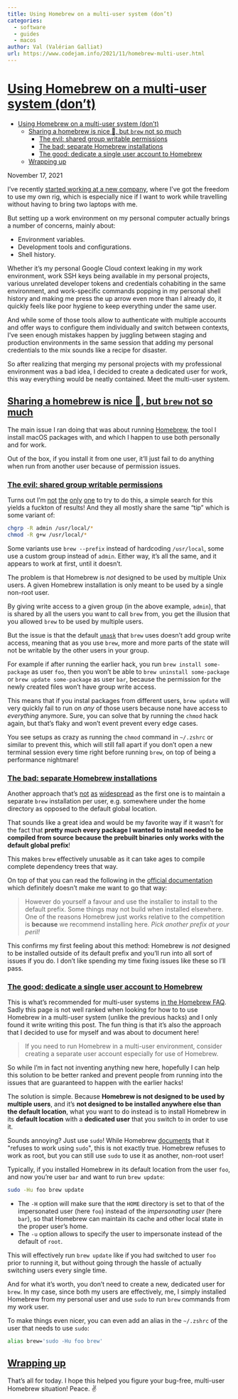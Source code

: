 ```yaml
---
title: Using Homebrew on a multi-user system (don’t)
categories:
  - software
  - guides
  - macos
author: Val (Valérian Galliat)
url: https://www.codejam.info/2021/11/homebrew-multi-user.html
---
```


# [Using Homebrew on a multi-user system (don’t)](https://www.codejam.info/2021/11/homebrew-multi-user.html#:~:text=The%20solution%20is%20simple.,in%20order%20to%20use%20it.)

- [Using Homebrew on a multi-user system (don’t)](#using-homebrew-on-a-multi-user-system-dont)
  - [Sharing a homebrew is nice 🍺, but `brew` not so much](#sharing-a-homebrew-is-nice--but-brew-not-so-much)
    - [The evil: shared group writable permissions](#the-evil-shared-group-writable-permissions)
    - [The bad: separate Homebrew installations](#the-bad-separate-homebrew-installations)
    - [The good: dedicate a single user account to Homebrew](#the-good-dedicate-a-single-user-account-to-homebrew)
  - [Wrapping up](#wrapping-up)

November 17, 2021

I’ve recently [started working at a new company](https://twitter.com/valeriangalliat/status/1460337357094326275), where I’ve got the freedom to use my own rig, which is especially nice if I want to work while travelling without having to bring two laptops with me.

But setting up a work environment on my personal computer actually brings a number of concerns, mainly about:

- Environment variables.
- Development tools and configurations.
- Shell history.

Whether it’s my personal Google Cloud context leaking in my work environment, work SSH keys being available in my personal projects, various unrelated developer tokens and credentials cohabiting in the same environment, and work-specific commands popping in my personal shell history and making me press the up arrow even more than I already do, it quickly feels like poor hygiene to keep everything under the same user.

And while some of those tools allow to authenticate with multiple accounts and offer ways to configure them individually and switch between contexts, I’ve seen enough mistakes happen by juggling between staging and production environments in the same session that adding my personal credentials to the mix sounds like a recipe for disaster.

So after realizing that merging my personal projects with my professional environment was a bad idea, I decided to create a dedicated user for work, this way everything would be neatly contained. Meet the multi-user system.

## [Sharing a homebrew is nice 🍺, but `brew` not so much](https://www.codejam.info/2021/11/homebrew-multi-user.html#sharing-a-homebrew-is-nice-but-brew-not-so-much)

The main issue I ran doing that was about running [Homebrew](https://brew.sh/), the tool I install macOS packages with, and which I happen to use both personally and for work.

Out of the box, if you install it from one user, it’ll just fail to do anything when run from another user because of permission issues.

### [The evil: shared group writable permissions](https://www.codejam.info/2021/11/homebrew-multi-user.html#the-evil-shared-group-writable-permissions)

Turns out I’m [not](https://medium.com/@leifhanack/homebrew-multi-user-setup-e10cb5849d59) [the](https://stackoverflow.com/questions/41840479/how-to-use-homebrew-on-a-multi-user-macos-sierra-setup) [only](https://gist.github.com/jaibeee/9a4ea6aa9d428bc77925) [one](https://newbedev.com/how-to-use-homebrew-on-a-multi-user-macos-sierra-setup) to try to do this, a simple search for this yields a fuckton of results! And they all mostly share the same “tip” which is some variant of:

```sh
chgrp -R admin /usr/local/*
chmod -R g+w /usr/local/*
```

Some variants use `brew --prefix` instead of hardcoding `/usr/local`, some use a custom group instead of `admin`. Either way, it’s all the same, and it appears to work at first, until it doesn’t.

The problem is that Homebrew is *not* designed to be used by multiple Unix users. A given Homebrew installation is only meant to be used by a single non-root user.

By giving write access to a given group (in the above example, `admin`), that is shared by all the users you want to call `brew` from, you get the illusion that you allowed `brew` to be used by multiple users.

But the issue is that the default [`umask`](https://en.wikipedia.org/wiki/Umask) that `brew` uses doesn’t add group write access, meaning that as you use `brew`, more and more parts of the state will not be writable by the other users in your group.

For example if after running the earlier hack, you run `brew install some-package` as user `foo`, then you won’t be able to `brew uninstall some-package` or `brew update some-package` as user `bar`, because the permission for the newly created files won’t have group write access.

This means that if you instal packages from different users, `brew update` will very quickly fail to run on *any* of those users because none have access to *everything* anymore. Sure, you can solve that by running the `chmod` hack again, but that’s flaky and won’t event prevent every edge cases.

You see setups as crazy as running the `chmod` command in `~/.zshrc` or similar to prevent this, which will still fall apart if you don’t open a new terminal session every time right before running `brew`, on top of being a performance nightmare!

### [The bad: separate Homebrew installations](https://www.codejam.info/2021/11/homebrew-multi-user.html#the-bad-separate-homebrew-installations)

Another approach that’s [not](https://stackoverflow.com/a/55021458/4324668) [as](https://docs.brew.sh/Installation#alternative-installs) [widespread](https://code.roygreenfeld.com/cookbook/homebrew-multi-user-setup.html) as the first one is to maintain a separate `brew` installation per user, e.g. somewhere under the home directory as opposed to the default global location.

That sounds like a great idea and would be my favorite way if it wasn’t for the fact that **pretty much every package I wanted to install needed to be compiled from source because the prebuilt binaries only works with the default global prefix**!

This makes `brew` effectively unusable as it can take ages to compile complete dependency trees that way.

On top of that you can read the following in the [official documentation](https://docs.brew.sh/Installation#alternative-installs) which definitely doesn’t make me want to go that way:

> However do yourself a favour and use the installer to install to the default prefix. Some things may not build when installed elsewhere. One of the reasons Homebrew just works relative to the competition is **because** we recommend installing here. *Pick another prefix at your peril!*

This confirms my first feeling about this method: Homebrew is *not* designed to be installed outside of its default prefix and you’ll run into all sort of issues if you do. I don’t like spending my time fixing issues like these so I’ll pass.

### [The good: dedicate a single user account to Homebrew](https://www.codejam.info/2021/11/homebrew-multi-user.html#the-good-dedicate-a-single-user-account-to-homebrew)

This is what’s recommended for multi-user systems [in the Homebrew FAQ](https://docs.brew.sh/FAQ#why-does-homebrew-say-sudo-is-bad). Sadly this page is not well ranked when looking for how to to use Homebrew in a multi-user system (unlike the previous hacks) and I only found it write writing this post. The fun thing is that it’s also the approach that I decided to use for myself and was about to document here!

> If you need to run Homebrew in a multi-user environment, consider creating a separate user account especially for use of Homebrew.

So while I’m in fact not inventing anything new here, hopefully I can help this solution to be better ranked and prevent people from running into the issues that are guaranteed to happen with the earlier hacks!

The solution is simple. Because **Homebrew is not designed to be used by multiple users**, and it’s **not designed to be installed anywhere else than the default location**, what you want to do instead is to install Homebrew in its **default location** with a **dedicated user** that you switch to in order to use it.

Sounds annoying? Just use `sudo`! While Homebrew [documents](https://docs.brew.sh/FAQ#why-does-homebrew-say-sudo-is-bad) that it "refuses to work using `sudo`", this is not exactly true. Homebrew refuses to work as root, but you can still use `sudo` to use it as another, non-root user!

Typically, if you installed Homebrew in its default location from the user `foo`, and now you’re user `bar` and want to run `brew update`:

```sh
sudo -Hu foo brew update
```

- The `-H` option will make sure that the `HOME` directory is set to that of the impersonated user (here `foo`) instead of the *impersonating user* (here `bar`), so that Homebrew can maintain its cache and other local state in the proper user’s home.
- The `-u` option allows to specify the user to impersonate instead of the default of `root`.

This will effectively run `brew update` like if you had switched to user `foo` prior to running it, but without going through the hassle of actually switching users every single time.

And for what it’s worth, you don’t need to create a new, dedicated user for `brew`. In my case, since both my users are effectively, me, I simply installed Homebrew from my personal user and use `sudo` to run `brew` commands from my work user.

To make things even nicer, you can even add an alias in the `~/.zshrc` of the user that needs to use `sudo`:

```sh
alias brew='sudo -Hu foo brew'
```

## [Wrapping up](https://www.codejam.info/2021/11/homebrew-multi-user.html#wrapping-up)

That’s all for today. I hope this helped you figure your bug-free, multi-user Homebrew situation! Peace. ✌️
